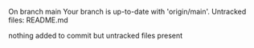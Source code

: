 On branch main
Your branch is up-to-date with 'origin/main'.
Untracked files:
	README.md

nothing added to commit but untracked files present

